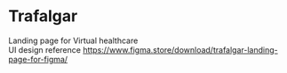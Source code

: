 # Trafalgar
Landing page for Virtual healthcare <br>
UI design reference https://www.figma.store/download/trafalgar-landing-page-for-figma/
